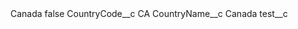 <?xml version="1.0" encoding="UTF-8"?>
<CustomMetadata xmlns="http://soap.sforce.com/2006/04/metadata" xmlns:xsi="http://www.w3.org/2001/XMLSchema-instance" xmlns:xsd="http://www.w3.org/2001/XMLSchema">
    <label>Canada</label>
    <protected>false</protected>
    <values>
        <field>CountryCode__c</field>
        <value xsi:type="xsd:string">CA</value>
    </values>
    <values>
        <field>CountryName__c</field>
        <value xsi:type="xsd:string">Canada</value>
    </values>
    <values>
        <field>test__c</field>
        <value xsi:nil="true"/>
    </values>
</CustomMetadata>
